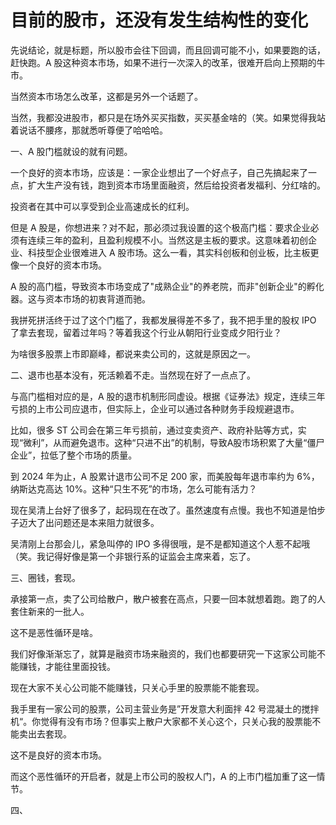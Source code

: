 # 目前的股市，还没有发生结构性的变化

先说结论，就是标题，所以股市会往下回调，而且回调可能不小，如果要跑的话，赶快跑。A 股这种资本市场，如果不进行一次深入的改革，很难开启向上预期的牛市。

当然资本市场怎么改革，这都是另外一个话题了。

当然，我都没进股市，都只是在场外买买指数，买买基金啥的（笑。如果觉得我站着说话不腰疼，那就悉听尊便了哈哈哈。

一、A 股门槛就设的就有问题。

一个良好的资本市场，应该是：一家企业想出了一个好点子，自己先搞起来了一点，扩大生产没有钱，跑到资本市场里面融资，然后给投资者发福利、分红啥的。

投资者在其中可以享受到企业高速成长的红利。

但是 A 股是，你想进来？对不起，那必须过我设置的这个极高门槛：要求企业必须有连续三年的盈利，且盈利规模不小。当然这是主板的要求。这意味着初创企业、科技型企业很难进入 A 股市场。这么一看，其实科创板和创业板，比主板更像一个良好的资本市场。

A 股的高门槛，导致资本市场变成了"成熟企业"的养老院，而非"创新企业"的孵化器。这与资本市场的初衷背道而驰。

我拼死拼活终于过了这个门槛了，我都发展得差不多了，我不把手里的股权 IPO 了拿去套现，留着过年吗？等着我这个行业从朝阳行业变成夕阳行业？

为啥很多股票上市即巅峰，都说来卖公司的，这就是原因之一。

二、退市也基本没有，死活赖着不走。当然现在好了一点点了。

与高门槛相对应的是，A 股的退市机制形同虚设。根据《证券法》规定，连续三年亏损的上市公司应退市，但实际上，企业可以通过各种财务手段规避退市。 

比如，很多 ST 公司会在第三年亏损前，通过变卖资产、政府补贴等方式，实现“微利”，从而避免退市。这种“只进不出”的机制，导致A股市场积累了大量“僵尸企业”，拉低了整个市场的质量。 

到 2024 年为止，A 股累计退市公司不足 200 家，而美股每年退市率约为 6%，纳斯达克高达 10%。这种“只生不死”的市场，怎么可能有活力？

现在吴清上台好了很多了，起码现在在改了。虽然速度有点慢。我也不知道是怕步子迈大了出问题还是本来阻力就很多。

吴清刚上台那会儿，紧急叫停的 IPO 多得很哦，是不是都知道这个人惹不起哦（笑。我记得好像是第一个非银行系的证监会主席来着，忘了。

三、圈钱，套现。

承接第一点，卖了公司给散户，散户被套在高点，只要一回本就想着跑。跑了的人套住新来的一批人。

这不是恶性循环是啥。

我们好像渐渐忘了，就算是融资市场来融资的，我们也都要研究一下这家公司能不能赚钱，才能往里面投钱。

现在大家不关心公司能不能赚钱，只关心手里的股票能不能套现。

我手里有一家公司的股票，公司主营业务是”开发意大利面拌 42 号混凝土的搅拌机“。你觉得有没有市场？但事实上散户大家都不关心这个，只关心我的股票能不能卖出去套现。

这不是良好的资本市场。

而这个恶性循环的开启者，就是上市公司的股权人门，A 的上市门槛加重了这一情节。

四、